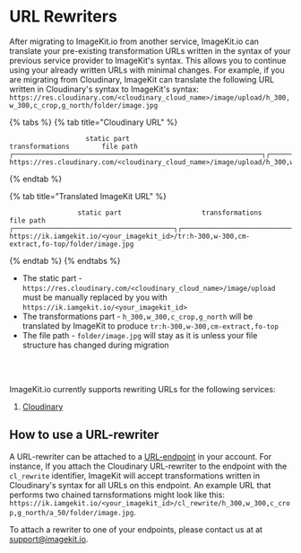 # URL Rewriters

After migrating to ImageKit.io from another service, ImageKit.io can translate your pre-existing transformation URLs written in the syntax of your previous service provider to ImageKit's syntax. This allows you to continue using your already written URLs with minimal changes.
For example, if you are migrating from Cloudinary, ImageKit can translate the following URL written in Cloudinary's syntax to ImageKit's syntax:
`https://res.cloudinary.com/<cloudinary_cloud_name>/image/upload/h_300,w_300,c_crop,g_north/folder/image.jpg`<br>

{% tabs %}
{% tab title="Cloudinary URL" %}
```markup
                   static part                                         transformations        file path
┌──────────────────────────────────────────────────────────────┐┌─────────────────────────┐┌──────────────┐
https://res.cloudinary.com/<cloudinary_cloud_name>/image/upload/h_300,w_300,c_crop,g_north/folder/image.jpg
```
{% endtab %}

{% tab title="Translated ImageKit URL" %}
```markup
                 static part                    transformations               file path
┌────────────────────────────────────────┐┌───────────────────────────────┐┌──────────────┐
https://ik.iamgekit.io/<your_imagekit_id>/tr:h-300,w-300,cm-extract,fo-top/folder/image.jpg
```
{% endtab %}
{% endtabs %}

* The static part - `https://res.cloudinary.com/<cloudinary_cloud_name>/image/upload` must be manually replaced by you with `https://ik.iamgekit.io/<your_imagekit_id>`
* The transformations part - `h_300,w_300,c_crop,g_north` will be translated by ImageKit to produce `tr:h-300,w-300,cm-extract,fo-top`
* The file path - `folder/image.jpg` will stay as it is unless your file structure has changed during migration

<br>
<br>

ImageKit.io currently supports rewriting URLs for the following services:

1. [Cloudinary](https://docs.imagekit.io/features/url-rewriters/cloudinary)

## How to use a URL-rewriter

A URL-rewriter can be attached to a [URL-endpoint](https://docs.imagekit.io/integration/url-endpoints) in your account. For instance, If you attach the Cloudinary URL-rewriter to the endpoint with the `cl_rewrite` identifier, ImageKit will accept transformations written in Cloudinary's syntax for all URLs on this endpoint. An example URL that performs two chained tarnsformations might look like this: `https://ik.iamgekit.io/<your_imagekit_id>/cl_rewrite/h_300,w_300,c_crop,g_north/a_50/folder/image.jpg`.

To attach a rewriter to one of your endpoints, please contact us at at support@imagekit.io.
